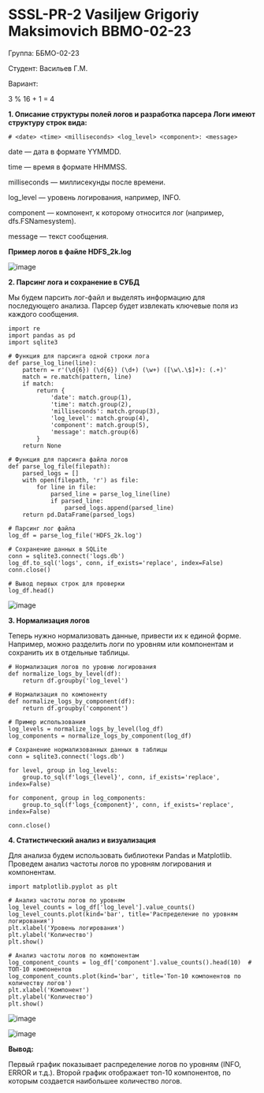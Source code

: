 # SSSL-PR-2 Vasiljew Grigoriy Maksimovich BBMO-02-23

Группа: ББМО-02-23

Студент: Васильев Г.М.

Вариант:

3 % 16 + 1 = 4

**1. Описание структуры полей логов и разработка парсера
Логи имеют структуру строк вида:**

```
# <date> <time> <milliseconds> <log_level> <component>: <message>
```

date — дата в формате YYMMDD.

time — время в формате HHMMSS.

milliseconds — миллисекунды после времени.

log_level — уровень логирования, например, INFO.

component — компонент, к которому относится лог (например, dfs.FSNamesystem).

message — текст сообщения.

**Пример логов в файле HDFS_2k.log**

![image]()

**2. Парсинг лога и сохранение в СУБД**

Мы будем парсить лог-файл и выделять информацию для последующего анализа. Парсер будет извлекать ключевые поля из каждого сообщения.

```
import re
import pandas as pd
import sqlite3

# Функция для парсинга одной строки лога
def parse_log_line(line):
    pattern = r'(\d{6}) (\d{6}) (\d+) (\w+) ([\w\.\$]+): (.+)'
    match = re.match(pattern, line)
    if match:
        return {
            'date': match.group(1),
            'time': match.group(2),
            'milliseconds': match.group(3),
            'log_level': match.group(4),
            'component': match.group(5),
            'message': match.group(6)
        }
    return None

# Функция для парсинга файла логов
def parse_log_file(filepath):
    parsed_logs = []
    with open(filepath, 'r') as file:
        for line in file:
            parsed_line = parse_log_line(line)
            if parsed_line:
                parsed_logs.append(parsed_line)
    return pd.DataFrame(parsed_logs)

# Парсинг лог файла
log_df = parse_log_file('HDFS_2k.log')

# Сохранение данных в SQLite
conn = sqlite3.connect('logs.db')
log_df.to_sql('logs', conn, if_exists='replace', index=False)
conn.close()

# Вывод первых строк для проверки
log_df.head()
```

![image]()

**3. Нормализация логов**

Теперь нужно нормализовать данные, привести их к единой форме. Например, можно разделить логи по уровням или компонентам и сохранить их в отдельные таблицы.

```
# Нормализация логов по уровню логирования
def normalize_logs_by_level(df):
    return df.groupby('log_level')

# Нормализация по компоненту
def normalize_logs_by_component(df):
    return df.groupby('component')

# Пример использования
log_levels = normalize_logs_by_level(log_df)
log_components = normalize_logs_by_component(log_df)

# Сохранение нормализованных данных в таблицы
conn = sqlite3.connect('logs.db')

for level, group in log_levels:
    group.to_sql(f'logs_{level}', conn, if_exists='replace', index=False)

for component, group in log_components:
    group.to_sql(f'logs_{component}', conn, if_exists='replace', index=False)

conn.close()
```

**4. Статистический анализ и визуализация**

Для анализа будем использовать библиотеки Pandas и Matplotlib. Проведем анализ частоты логов по уровням логирования и компонентам.

```
import matplotlib.pyplot as plt

# Анализ частоты логов по уровням
log_level_counts = log_df['log_level'].value_counts()
log_level_counts.plot(kind='bar', title='Распределение по уровням логирования')
plt.xlabel('Уровень логирования')
plt.ylabel('Количество')
plt.show()

# Анализ частоты логов по компонентам
log_component_counts = log_df['component'].value_counts().head(10)  # ТОП-10 компонентов
log_component_counts.plot(kind='bar', title='Топ-10 компонентов по количеству логов')
plt.xlabel('Компонент')
plt.ylabel('Количество')
plt.show()
```

![image]()

![image]()

**Вывод:**

Первый график показывает распределение логов по уровням (INFO, ERROR и т.д.).
Второй график отображает топ-10 компонентов, по которым создается наибольшее количество логов.
